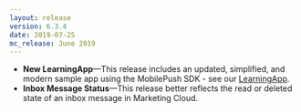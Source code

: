 ```yaml
---
layout: release
version: 6.3.4
date: 2019-07-25
mc_release: June 2019
---
```

* **New LearningApp**—This release includes an updated, simplified, and modern sample app using the MobilePush SDK - see our [LearningApp](https://github.com/salesforce-marketingcloud/MarketingCloudSDK-iOS).
* **Inbox Message Status**—This release better reflects the read or deleted state of an inbox message in Marketing Cloud.
